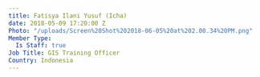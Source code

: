 ```yaml
---
title: Fatisya Ilani Yusuf (Icha)
date: 2018-05-09 17:20:00 Z
Photo: "/uploads/Screen%20Shot%202018-06-05%20at%202.00.34%20PM.png"
Member Type:
  Is Staff: true
Job Title: GIS Training Officer
Country: Indonesia
---
```


